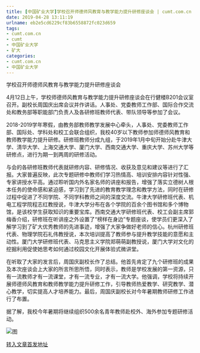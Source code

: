 ```yaml
---
title: [中国矿业大学]学校召开师德师风教育与教学能力提升研修座谈会 | cumt.com.cn
date: 2019-04-28 13:11:19
urlname: eb2e5cd6229cf83b6558872fc023d659
tags: 
- cumt.com.cn
- cumt
- 中国矿业大学
- 矿大
categories:
- cumt.com.cn
- 中国矿业大学
---
```


学校召开师德师风教育与教学能力提升研修座谈会

4月12日上午，学校师德师风教育与教学能力提升研修座谈会在行健楼B201会议室召开。副校长周国庆出席会议并作讲话。人事处、党委教师工作部、国际合作交流处和教务部等职能部门负责人及各研修班教师代表、带队领导等参加了会议。

2018-2019学年寒假，由教务部教师教学发展中心牵头，人事处、党委教师工作部、国际处、学科处和校工会联合组织，我校40岁以下教师参加师德师风教育和教师教学能力提升研修。研修班教师分成九组，于2019年1月中旬开始分赴牛津大学、清华大学、上海交通大学、厦门大学、西南交通大学、重庆大学、苏州大学等研修点，进行为期一到两周的研修活动。

与会的各研修班教师代表就研修内容、研修情况、收获及意见和建议等进行了汇报。大家普遍反映，此次专题研修中教师们学习热情高、培训安排内容针对性强、专家讲授水平高。通过聆听国内外名家名师的讲座和报告，增强了落实立德树人根本任务的使命感和紧迫感，学习到了先进的教育教学理念和教学方法，同时在研修过程中促进了不同学院、不同学科教师之间的深度交流。牛津大学研修班代表、机电工程学院程志红教授说，牛津大学分布在各个学院的百余个图书馆和多个博物馆，是该校学生获取知识的重要宝库。西南交通大学研修班代表、校工会副主席郭梅香介绍，研修班在听讲座之外设置了“榜样在身边”专题座谈，使学员们更深入了解学习到了矿大优秀教师的先进事迹，增强了大家争做好老师的信心。杭州研修班代表、物理学院石礼伟教授说，本次培训提高了教师参与提升教学技能的意愿和主动性。厦门大学研修班代表、马克思主义学院郑萌萌副教授说，厦门大学对文化的挖掘利用促使她思考如何通过校园文化开展体验式微讲堂。

在听取了大家的发言后，周国庆副校长作了总结。他首先肯定了九个研修班的成果及本次座谈会上大家的所言所思所悟，同时表示，教师是学校发展的第一资源，只有一流教师才有一流课堂，才有一流专业，才有一流大学。他强调，学校将持续开展师德师风教育和教师教学能力提升研修工作，引导教师热爱教学、研究教学、潜心教学，切实提高人才培养能力。最后，周国庆副校长对今年暑期教师研修工作进行了布置。

据了解，我校今年暑期将继续组织500余名青年教师赴校外、海外参加专题研修活动。

![图](http://xwzx.cumt.edu.cn/_upload/article/images/f9/5f/397f19054c05bec1132eafd816cb/eb884e62-f171-46d2-b01c-3bceb8789fda.jpg)

[转入文章首发地址](http://xwzx.cumt.edu.cn/ed/c2/c513a519618/page.psp)